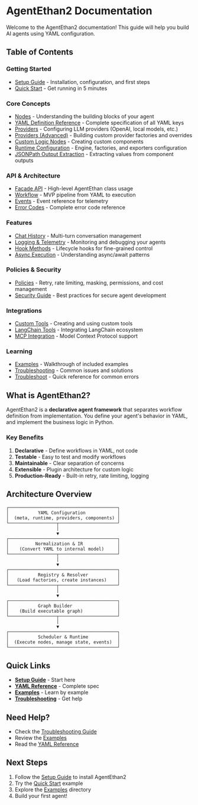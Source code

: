 # AgentEthan2 Documentation

Welcome to the AgentEthan2 documentation! This guide will help you build AI agents using YAML configuration.

## Table of Contents

### Getting Started
- [Setup Guide](./setup.md) - Installation, configuration, and first steps
- [Quick Start](../README.md#quick-start) - Get running in 5 minutes

### Core Concepts
- [Nodes](./nodes.md) - Understanding the building blocks of your agent
- [YAML Definition Reference](./yaml_reference.md) - Complete specification of all YAML keys
- [Providers](./providers.md) - Configuring LLM providers (OpenAI, local models, etc.)
- [Providers (Advanced)](./providers-advanced.md) - Building custom provider factories and overrides
- [Custom Logic Nodes](./custom_logic_node.md) - Creating custom components
- [Runtime Configuration](./runtime-config.md) - Engine, factories, and exporters configuration
- [JSONPath Output Extraction](./jsonpath-outputs.md) - Extracting values from component outputs

### API & Architecture
- [Facade API](./facade-api.md) - High-level AgentEthan class usage
- [Workflow](./workflow.md) - MVP pipeline from YAML to execution
- [Events](./events.md) - Event reference for telemetry
- [Error Codes](./errors.md) - Complete error code reference

### Features
- [Chat History](./chat_history.md) - Multi-turn conversation management
- [Logging & Telemetry](./logging.md) - Monitoring and debugging your agents
- [Hook Methods](./hook_methods.md) - Lifecycle hooks for fine-grained control
- [Async Execution](./async_execution.md) - Understanding async/await patterns

### Policies & Security
- [Policies](./policies.md) - Retry, rate limiting, masking, permissions, and cost management
- [Security Guide](./security.md) - Best practices for secure agent development

### Integrations
- [Custom Tools](./custom_tools.md) - Creating and using custom tools
- [LangChain Tools](./using_langchain_tools.md) - Integrating LangChain ecosystem
- [MCP Integration](./using_mcp.md) - Model Context Protocol support

### Learning
- [Examples](./examples.md) - Walkthrough of included examples
- [Troubleshooting](./troubleshooting.md) - Common issues and solutions
- [Troubleshoot](./troubleshoot.md) - Quick reference for common errors

## What is AgentEthan2?

AgentEthan2 is a **declarative agent framework** that separates workflow definition from implementation. You define your agent's behavior in YAML, and implement the business logic in Python.

### Key Benefits

1. **Declarative** - Define workflows in YAML, not code
2. **Testable** - Easy to test and modify workflows
3. **Maintainable** - Clear separation of concerns
4. **Extensible** - Plugin architecture for custom logic
5. **Production-Ready** - Built-in retry, rate limiting, logging

## Architecture Overview

```
┌─────────────────────────────────────────┐
│           YAML Configuration            │
│  (meta, runtime, providers, components) │
└──────────────────┬──────────────────────┘
                   │
                   ▼
┌─────────────────────────────────────────┐
│          Normalization & IR             │
│    (Convert YAML to internal model)     │
└──────────────────┬──────────────────────┘
                   │
                   ▼
┌─────────────────────────────────────────┐
│           Registry & Resolver           │
│   (Load factories, create instances)    │
└──────────────────┬──────────────────────┘
                   │
                   ▼
┌─────────────────────────────────────────┐
│           Graph Builder                 │
│    (Build executable graph)             │
└──────────────────┬──────────────────────┘
                   │
                   ▼
┌─────────────────────────────────────────┐
│           Scheduler & Runtime           │
│  (Execute nodes, manage state, events)  │
└─────────────────────────────────────────┘
```

## Quick Links

- **[Setup Guide](./setup.md)** - Start here
- **[YAML Reference](./yaml_reference.md)** - Complete spec
- **[Examples](./examples.md)** - Learn by example
- **[Troubleshooting](./troubleshooting.md)** - Get help

## Need Help?

- Check the [Troubleshooting Guide](./troubleshooting.md)
- Review the [Examples](./examples.md)
- Read the [YAML Reference](./yaml_reference.md)

## Next Steps

1. Follow the [Setup Guide](./setup.md) to install AgentEthan2
2. Try the [Quick Start](../README.md#quick-start) example
3. Explore the [Examples](./examples.md) directory
4. Build your first agent!
